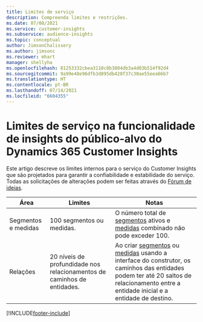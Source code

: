 ```yaml
---
title: Limites de serviço
description: Compreenda limites e restrições.
ms.date: 07/08/2021
ms.service: customer-insights
ms.subservice: audience-insights
ms.topic: conceptual
author: JimsonChalissery
ms.author: jimsonc
ms.reviewer: mhart
manager: shellyha
ms.openlocfilehash: 81253332cbea3110c0b3804db3a4d03b514f92d4
ms.sourcegitcommit: 9a99e48e96dfb3d895db428f37c30ae55eea66b7
ms.translationtype: HT
ms.contentlocale: pt-BR
ms.lasthandoff: 07/14/2021
ms.locfileid: "6604355"
---
```

# <a name="service-limits-in-dynamics-365-customer-insights-audience-insights-capability"></a>Limites de serviço na funcionalidade de insights do público-alvo do Dynamics 365 Customer Insights

Este artigo descreve os limites internos para o serviço do Customer Insights que são projetados para garantir a confiabilidade e estabilidade do serviço. Todas as solicitações de alterações podem ser feitas através do [Fórum de ideias](https://go.microsoft.com/fwlink/?linkid=2074172). 
 
| Área  | Limites  | Notas |
|-------------|---------------------------------------------------------------------|---------------------------------------------------------------------|
| Segmentos e medidas | 100 segmentos ou medidas. | O número total de [segmentos](segments.md) ativos e [medidas](measures.md) combinado não pode exceder 100.  |
| Relações | 20 níveis de profundidade nos relacionamentos de caminhos de entidades. | Ao criar [segmentos](segments.md) ou [medidas](measures.md) usando a interface do construtor, os caminhos das entidades podem ter até 20 saltos de relacionamento entre a entidade inicial e a entidade de destino.  |


[!INCLUDE[footer-include](../includes/footer-banner.md)]